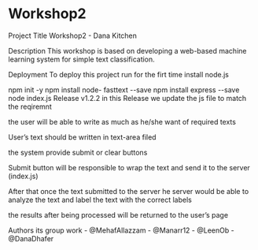 # Workshop2
Project Title
Workshop2 - Dana Kitchen

Description
This workshop is based on developing a web-based machine learning system for simple text classification.

Deployment
To deploy this project run for the firt time install node.js

   npm init -y
   npm install node- fasttext  --save
  npm install express --save
  node index.js
Release v1.2.2
in this Release we update the js file to match the reqiremnt

the user will be able to write as much as he/she want of required texts

User’s text should be written in text-area filed

the system provide submit or clear buttons

Submit button will be responsible to wrap the text and send it to the server (index.js)

After that once the text submitted to the server he server would be able to analyze the text and label the text with the correct labels

the results after being  processed will be returned to the user’s page

Authors
its group work - @MehafAllazzam - @Manarr12 - @LeenOb - @DanaDhafer